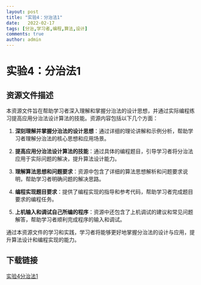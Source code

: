 ```yaml
---
layout: post
title: "实验4：分治法1"
date:   2022-02-17
tags: [分治,学习者,编程,算法,设计]
comments: true
author: admin
---
```

# 实验4：分治法1

## 资源文件描述

本资源文件旨在帮助学习者深入理解和掌握分治法的设计思想，并通过实际编程练习提高应用分治法设计算法的技能。资源内容包括以下几个方面：

1. **深刻理解并掌握分治法的设计思想**：通过详细的理论讲解和示例分析，帮助学习者理解分治法的核心思想和应用场景。

2. **提高应用分治法设计算法的技能**：通过具体的编程题目，引导学习者将分治法应用于实际问题的解决，提升算法设计能力。

3. **理解算法思想和问题要求**：资源中包含了详细的算法思想解析和问题要求说明，帮助学习者明确问题的解决思路。

4. **编程实现题目要求**：提供了编程实现的指导和参考代码，帮助学习者完成题目要求的编程任务。

5. **上机输入和调试自己所编的程序**：资源中还包含了上机调试的建议和常见问题解答，帮助学习者顺利完成程序的输入和调试。

通过本资源文件的学习和实践，学习者将能够更好地掌握分治法的设计与应用，提升算法设计和编程实现的能力。

## 下载链接

[实验4分治法1](https://pan.quark.cn/s/44336277444c)